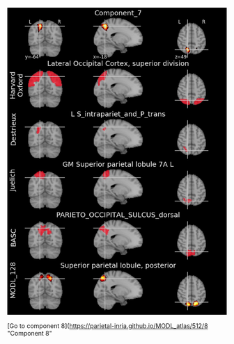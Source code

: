 


![7](preliminary/7.jpg "Component 7")

[Go to component 8](https://parietal-inria.github.io/MODL_atlas/512/8 "Component 8"